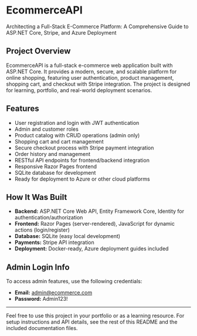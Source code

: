 # EcommerceAPI
Architecting a Full-Stack E-Commerce Platform: A Comprehensive Guide to ASP.NET Core, Stripe, and Azure Deployment

## Project Overview
EcommerceAPI is a full-stack e-commerce web application built with ASP.NET Core. It provides a modern, secure, and scalable platform for online shopping, featuring user authentication, product management, shopping cart, and checkout with Stripe integration. The project is designed for learning, portfolio, and real-world deployment scenarios.

## Features
- User registration and login with JWT authentication
- Admin and customer roles
- Product catalog with CRUD operations (admin only)
- Shopping cart and cart management
- Secure checkout process with Stripe payment integration
- Order history and management
- RESTful API endpoints for frontend/backend integration
- Responsive Razor Pages frontend
- SQLite database for development
- Ready for deployment to Azure or other cloud platforms

## How It Was Built
- **Backend:** ASP.NET Core Web API, Entity Framework Core, Identity for authentication/authorization
- **Frontend:** Razor Pages (server-rendered), JavaScript for dynamic actions (login/register)
- **Database:** SQLite (easy local development)
- **Payments:** Stripe API integration
- **Deployment:** Docker-ready, Azure deployment guides included

## Admin Login Info
To access admin features, use the following credentials:

- **Email:** admin@ecommerce.com
- **Password:** Admin123!

---
Feel free to use this project in your portfolio or as a learning resource. For setup instructions and API details, see the rest of this README and the included documentation files.
